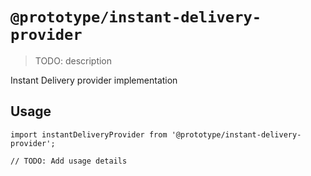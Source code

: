 # `@prototype/instant-delivery-provider`

> TODO: description

Instant Delivery provider implementation

## Usage

```
import instantDeliveryProvider from '@prototype/instant-delivery-provider';

// TODO: Add usage details
```

